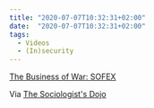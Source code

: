 ```yaml
---
title: "2020-07-07T10:32:31+02:00"
date:  "2020-07-07T10:32:31+02:00"
tags:
  - Videos
  - (In)security
---
```


[The Business of War: SOFEX](https://www.youtube.com/watch?v=QL_3Qg-SADY)

Via [The Sociologist's Dojo](https://web.archive.org/web/20200707085126/https://thesociologistsdojo.blogspot.com/2020/06/black-lives-matter-batman-and-police.html)